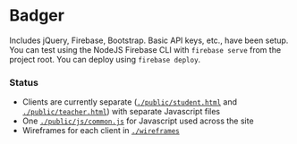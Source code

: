 # Badger

Includes jQuery, Firebase, Bootstrap. Basic API keys, etc., have been setup. You can
test using the NodeJS Firebase CLI with `firebase serve` from the project root.
You can deploy using `firebase deploy`.

### Status

- Clients are currently separate ([`./public/student.html`](./public/student.html) and
[`./public/teacher.html`](./public/teacher.html)) with separate Javascript files
- One [`./public/js/common.js`](./public/js/common.js) for Javascript used across the site
- Wireframes for each client in [`./wireframes`](./wireframes)
